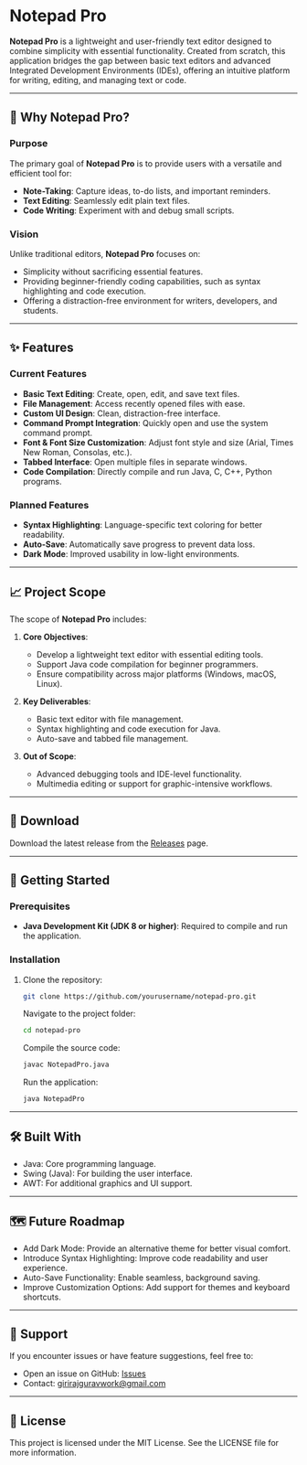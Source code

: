 # Notepad Pro

**Notepad Pro** is a lightweight and user-friendly text editor designed to combine simplicity with essential functionality. Created from scratch, this application bridges the gap between basic text editors and advanced Integrated Development Environments (IDEs), offering an intuitive platform for writing, editing, and managing text or code.

---

## 🌟 Why Notepad Pro?

### Purpose
The primary goal of **Notepad Pro** is to provide users with a versatile and efficient tool for:
- **Note-Taking**: Capture ideas, to-do lists, and important reminders.
- **Text Editing**: Seamlessly edit plain text files.
- **Code Writing**: Experiment with and debug small scripts.

### Vision
Unlike traditional editors, **Notepad Pro** focuses on:
- Simplicity without sacrificing essential features.
- Providing beginner-friendly coding capabilities, such as syntax highlighting and code execution.
- Offering a distraction-free environment for writers, developers, and students.

---

## ✨ Features

### Current Features
- **Basic Text Editing**: Create, open, edit, and save text files.
- **File Management**: Access recently opened files with ease.
- **Custom UI Design**: Clean, distraction-free interface.
- **Command Prompt Integration**: Quickly open and use the system command prompt.
- **Font & Font Size Customization**: Adjust font style and size (Arial, Times New Roman, Consolas, etc.).
- **Tabbed Interface**: Open multiple files in separate windows.
- **Code Compilation**: Directly compile and run Java, C, C++, Python programs.

### Planned Features
- **Syntax Highlighting**: Language-specific text coloring for better readability.
- **Auto-Save**: Automatically save progress to prevent data loss.
- **Dark Mode**: Improved usability in low-light environments.

---

## 📈 Project Scope

The scope of **Notepad Pro** includes:
1. **Core Objectives**:
   - Develop a lightweight text editor with essential editing tools.
   - Support Java code compilation for beginner programmers.
   - Ensure compatibility across major platforms (Windows, macOS, Linux).

2. **Key Deliverables**:
   - Basic text editor with file management.
   - Syntax highlighting and code execution for Java.
   - Auto-save and tabbed file management.

3. **Out of Scope**:
   - Advanced debugging tools and IDE-level functionality.
   - Multimedia editing or support for graphic-intensive workflows.

---

## 📂 Download
Download the latest release from the [Releases](https://github.com/giriraj-g0511/NotePadPro/releases) page. 

---

## 🚀 Getting Started

### Prerequisites
- **Java Development Kit (JDK 8 or higher)**: Required to compile and run the application.

### Installation
1. Clone the repository:
   ```bash
   git clone https://github.com/yourusername/notepad-pro.git
   ```
   Navigate to the project folder:
   ```bash
   cd notepad-pro
   ```
   Compile the source code:
   ```bash
   javac NotepadPro.java
   ```
   Run the application:
   ```bash
   java NotepadPro
   ```

---

## 🛠️ Built With
- Java: Core programming language.
- Swing (Java): For building the user interface.
- AWT: For additional graphics and UI support.

---

## 🗺️ Future Roadmap
- Add Dark Mode: Provide an alternative theme for better visual comfort.
- Introduce Syntax Highlighting: Improve code readability and user experience.
- Auto-Save Functionality: Enable seamless, background saving.
- Improve Customization Options: Add support for themes and keyboard shortcuts.

---

## 📧 Support
If you encounter issues or have feature suggestions, feel free to:

- Open an issue on GitHub: [Issues](https://github.com/giriraj-g0511/NotePadPro/issues)
- Contact: girirajguravwork@gmail.com

---

## 📜 License
This project is licensed under the MIT License. See the LICENSE file for more information.
